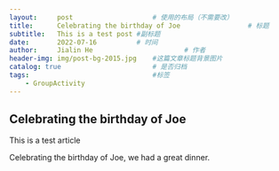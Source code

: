 ```yaml
---
layout:     post   				    # 使用的布局（不需要改）
title:      Celebrating the birthday of Joe  				# 标题 
subtitle:   This is a test post #副标题
date:       2022-07-16			# 时间
author:     Jialin He						# 作者
header-img: img/post-bg-2015.jpg 	#这篇文章标题背景图片
catalog: true 						# 是否归档
tags:								#标签
    - GroupActivity
---
```


## Celebrating the birthday of Joe

This is a test article

Celebrating the birthday of Joe, we had a great dinner.
